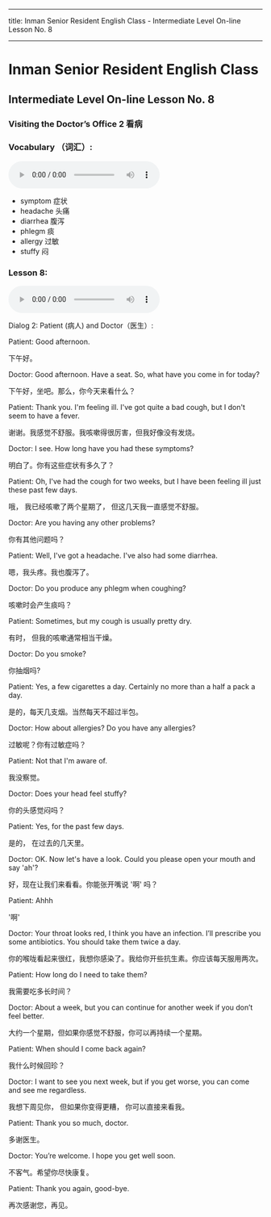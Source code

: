 
---
title: Inman Senior Resident English Class - Intermediate Level On-line Lesson No. 8

---
# Inman Senior Resident English Class
## Intermediate Level On-line Lesson No. 8
### Visiting the Doctor’s Office 2  看病

### Vocabulary （词汇）:

<audio controls>
  <source src="/vocab8.mp3" type="audio/mpeg">
  Your browser does not support the audio element.
</audio>

- symptom  症状
- headache  头痛
- diarrhea  腹泻
- phlegm  痰
- allergy  过敏
- stuffy  闷

 
### Lesson 8:
 
 <audio controls>
  <source src="/lesson8.mp3" type="audio/mpeg">
  Your browser does not support the audio element.
</audio>

Dialog 2: Patient (病人) and Doctor（医生）:
 
Patient: Good afternoon. 

下午好。

Doctor: Good afternoon. Have a seat. So, what have you come in for today?

下午好，坐吧。那么，你今天来看什么？

Patient: Thank you. I'm feeling ill. I've got quite a bad cough, but I don't seem to have a fever.

谢谢。我感觉不舒服。我咳嗽得很厉害，但我好像没有发烧。

Doctor: I see. How long have you had these symptoms?

明白了。你有这些症状有多久了？

Patient: Oh, I've had the cough for two weeks, but I have been feeling ill just these past few days.

哦， 我已经咳嗽了两个星期了， 但这几天我一直感觉不舒服。

Doctor: Are you having any other problems? 

你有其他问题吗？

Patient: Well, I've got a headache. I've also had some diarrhea. 

嗯，我头疼。我也腹泻了。

Doctor: Do you produce any phlegm when coughing? 

咳嗽时会产生痰吗？

Patient: Sometimes, but my cough is usually pretty dry. 

有时， 但我的咳嗽通常相当干燥。

Doctor: Do you smoke? 

你抽烟吗?

Patient: Yes, a few cigarettes a day. Certainly no more than a half a pack a day.

是的，每天几支烟。当然每天不超过半包。

Doctor: How about allergies? Do you have any allergies?

过敏呢？你有过敏症吗？

Patient: Not that I'm aware of. 

我没察觉。

Doctor: Does your head feel stuffy? 

你的头感觉闷吗？

Patient: Yes, for the past few days. 

是的， 在过去的几天里。

Doctor: OK. Now let's have a look. Could you please open your mouth and say 'ah'? 

好，现在让我们来看看。你能张开嘴说 '啊' 吗？

Patient: Ahhh 

'啊'

Doctor: Your throat looks red, I think you have an infection. I’ll prescribe you some antibiotics. You should take them twice a day. 

你的喉咙看起来很红，我想你感染了。我给你开些抗生素。你应该每天服用两次。

Patient: How long do I need to take them? 

我需要吃多长时间？

Doctor: About a week, but you can continue for another week if you don’t feel better. 

大约一个星期，但如果你感觉不舒服，你可以再持续一个星期。

Patient: When should I come back again? 

我什么时候回珍？

Doctor: I want to see you next week, but if you get worse, you can come and see me regardless. 

我想下周见你， 但如果你变得更糟， 你可以直接来看我。

Patient: Thank you so much, doctor. 

多谢医生。

Doctor: You’re welcome. I hope you get well soon. 

不客气。希望你尽快康复。

Patient: Thank you again, good-bye. 

再次感谢您，再见。
